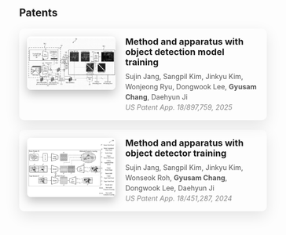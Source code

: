 ## Patents

<!-- Patent 2 -->
<div style="display: flex; align-items: flex-start; margin: 20px 0; padding: 16px; border-radius: 10px; box-shadow: 0 10px 30px rgba(0, 0, 0, 0.1);">
  <img src="./assets/img/cmdg_patent.png" 
       alt="patent image" 
       style="width: 180px; height: auto; border-radius: 8px; margin-right: 20px; box-shadow: 0 8px 20px rgba(0,0,0,0.25);" />
  
  <div>
    <h4 style="margin: 0 0 8px; font-size: 18px;">Method and apparatus with object detection model training</h4>
    <p style="margin: 0; line-height: 1.5;">
      <span style="color: #555;">Sujin Jang, Sangpil Kim, Jinkyu Kim, Wonjeong Ryu, Dongwook Lee, <strong>Gyusam Chang</strong>, Daehyun Ji</span><br>
      <span style="color: #888;"><i>US Patent App. 18/897,759, 2025</i></span>
    </p>
  </div>
</div>

<!-- Patent 1 -->
<div style="display: flex; align-items: flex-start; margin: 20px 0; padding: 16px; border-radius: 10px; box-shadow: 0 10px 30px rgba(0, 0, 0, 0.1);">
  <img src="./assets/img/cmda_patent.png" 
       alt="patent image" 
       style="width: 180px; height: auto; border-radius: 8px; margin-right: 20px; box-shadow: 0 8px 20px rgba(0,0,0,0.25);" />
  
  <div>
    <h4 style="margin: 0 0 8px; font-size: 18px;">Method and apparatus with object detector training</h4>
    <p style="margin: 0; line-height: 1.5;">
      <span style="color: #555;">Sujin Jang, Sangpil Kim, Jinkyu Kim, Wonseok Roh, <strong>Gyusam Chang</strong>, Dongwook Lee, Daehyun Ji</span><br>
      <span style="color: #888;"><i>US Patent App. 18/451,287, 2024</i></span>
    </p>
  </div>
</div>
